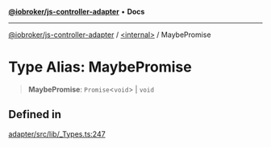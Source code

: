[**@iobroker/js-controller-adapter**](../../README.md) • **Docs**

***

[@iobroker/js-controller-adapter](../../globals.md) / [\<internal\>](../README.md) / MaybePromise

# Type Alias: MaybePromise

> **MaybePromise**: `Promise`\<`void`\> \| `void`

## Defined in

[adapter/src/lib/\_Types.ts:247](https://github.com/ioBroker/ioBroker.js-controller/blob/b50a278725d350a15d2e89556fee6afed5154f0b/packages/adapter/src/lib/_Types.ts#L247)
